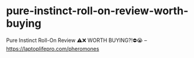 # pure-instinct-roll-on-review-worth-buying
Pure Instinct Roll-On Review ⚠️❌ WORTH BUYING?!⛔️😭 – https://laptoplifepro.com/pheromones
